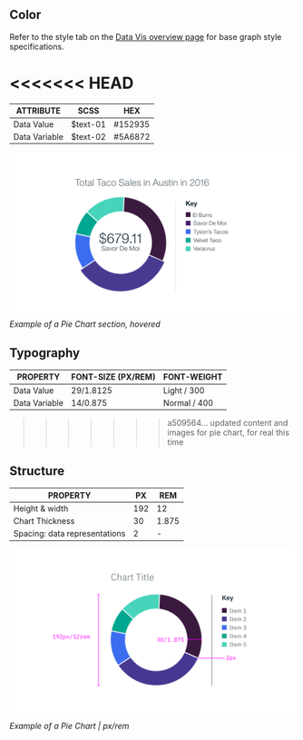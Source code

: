## Color

Refer to the style tab on the [Data Vis overview page](/data-vis/overview/style) for base graph style specifications.

<<<<<<< HEAD
=======
| ATTRIBUTE                       | SCSS     | HEX     |
|---------------------------------|----------|---------|
| Data Value	                    | $text-01 | #152935 |
| Data Variable	                  | $text-02 | #5A6872 |

![Pie Chart hover example](images/style-pie-chart-1.png)
_Example of a Pie Chart section, hovered_

## Typography

| PROPERTY                       | FONT-SIZE (PX/REM) | FONT-WEIGHT   |
|--------------------------------|--------------------|---------------|
| Data Value	                   | 29/1.8125          | Light / 300   |
| Data Variable	                 | 14/0.875           | Normal / 400  |

>>>>>>> a509564... updated content and images for pie chart, for real this time
## Structure

| PROPERTY                       | PX   | REM   |
|--------------------------------|------|-------|
| Height & width			          | 192  | 12    |
| Chart Thickness                | 30   | 1.875 |
| Spacing: data representations  | 2    | -     |


![Pie Chart example](images/style-pie-chart.png)
_Example of a Pie Chart | px/rem_
